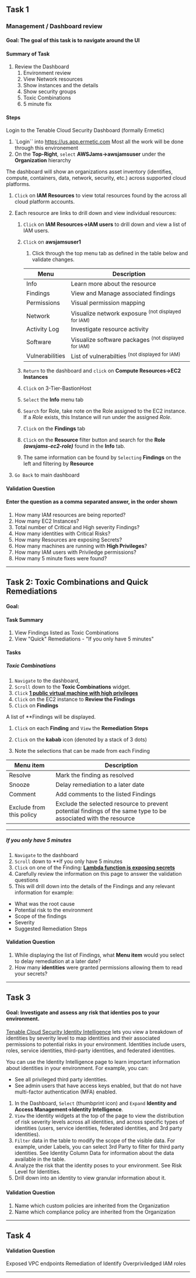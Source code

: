 ## Task 1

### Management / Dashboard review
#### Goal:  The goal of this task is to navigate around the UI
#### Summary of Task
1.  Review the Dashboard
    1.  Environment review
    1.  View Network resources
    1.  Show instances and the details
    1.  Show security groups
    1.  Toxic Combinations
    1.  5 minute fix

#### Steps
Login to the Tenable Cloud Security Dashboard (formally Ermetic)
1.  `Login`` into https://us.app.ermetic.com
Most all the work will be done through this environement
1.  On the **Top-Right**, `select`  **AWSJams->awsjamsuser** under the **Organization** hierarchy

The dashboard will show an organizations asset inventory (identifies, compute, containers, data, network, security, etc.) across supported cloud platforms.

1.  `Click` on **IAM Resources** to view total resources found by the across all cloud platform accounts.
1.  Each resource are links to drill down and view individual resources:
    1.  `Click` on **IAM Resources->IAM users** to drill down and view a list of IAM users.
    1.  `Click` on **awsjamsuser1**
        1.  Click through the top menu tab as defined in the table below and validate changes.

        | Menu | Description | 
        |------|-------------|
        | Info | Learn more about the resource |
        | Findings | View and Manage associated findings |
        | Permissions | Visual permission mapping |
        | Network | Visualize network exposure <sup>(not displayed for IAM)</sup> |
        | Activity Log | Investigate resource activity |
        | Software | Visualize software packages <sup>(not displayed for IAM)</sup> |
        | Vulnerabilities | List of vulnerabilties <sup>(not displayed for IAM)</sup> |

    1.  `Return` to the dashboard and `click` on **Compute Resources->EC2 Instances**
    1.  `Click` on 3-Tier-BastionHost
    1.  `Select` the **Info** menu tab
    1.  `Search` for Role, take note on the Role assigned to the EC2 instance.  If a *Role* exists, this Instance will run under the assigned *Role*.
    1.  `Click` on the **Findings** tab
    1.  `Click` on the **Resource** filter button and search for the **Role** ***(awsjams-ec2-role)*** found in the **Info** tab.
    1.  The same information can be found by `Selecting` **Findings** on the left and filtering by **Resource**



1.  `Go Back` to main dashboard

#### Validation Question 
#### Enter the question as a comma separated answer, in the order shown

1.  How many IAM resources are being reported?
1.  How many EC2 Instances?
1.  Total number of Critical and High severity Findings?
1.  How many identities with Critical Risks?
1.  How many Resources are exposing Secrets?
1.  How many machines are running with **High Privileges**?
1.  How many IAM users with Priviledge permissions?
1.  How many 5 minute fixes were found?
________

## Task 2:  Toxic Combinations and Quick Remediations
#### Goal: 
#### Task Summary
1.  View Findings listed as Toxic Combinations
1.  View "Quick" Remediations - "If you only have 5 minutes"

#### Tasks
##### Toxic Combinations

1.  `Navigate` to the dashboard,  
1.  `Scroll` down to the **Toxic Combinations** widget.
1.  `Click`  <u>**1 public virtual machine with high privileges**</u>
1.  `Click` on the EC2 instance to **Review the Findings**
1.  `Click` on **Findings**

A list of **Findings will be displayed.
1.  `Click` on each **Finding** and `View` the **Remediation Steps**

1.  `Click` on the **kabab**  icon (denoted by a stack of 3 dots)
1.  Note the selections that can be made from each Finding

|  Menu item | Description |
|-------------|------------|
| Resolve | Mark the finding as resolved |
| Snooze | Delay remediation to a later date |
| Comment | Add comments to the listed Findings |
| Exclude from this policy | Exclude the selected resource to prevent potential findings of the same type to be associated with the resource | 

_________

##### If you only have 5 minutes

1.  `Navigate` to the dashboard
1.  `Scroll` down to **If you only have 5 minutes
1.  `Click` on one of the Finding:  **<u>Lambda function is exposing secrets</u>**
1.  Carefully review the information on this page to answer the validation questions
1.  This will drill down into the details of the Findings and any relevant information for example:
  - What was the root cause
  - Potential risk to the environment
  - Scope of the findings
  - Severity
  - Suggested Remediation Steps

#### Validation Question
1.  While displaying the list of Findings, what **Menu item** would you select to delay remediation at a later date?
1.  How many **identities** were granted permissions allowing them to read your secrets?

________
## Task 3
#### Goal:   Investigate and assess any risk that identies pos to your environment.

<u>Tenable Cloud Security Identity Intelligence</u> lets you view a breakdown of identities by severity level to map identities and their associated permissions to potential risks in your environment. Identities include users, roles, service identities, third-party identities, and federated identities.

You can use the Identity Intelligence page to learn important information about identities in your environment. For example, you can:

- See all privileged third party identities.
- See admin users that have access keys enabled, but that do not have multi-factor authentication (MFA) enabled.

1.  In the Dashboard, `Select` (thumbprint icon)  and `Expand` **Identity and Access Management->Identity Intelligence**.
1.  `View` the identity widgets at the top of the page to view the distribution of risk severity levels across all identities, and across specific types of identities (users, service identities, federated identities, and 3rd party identities).
1.  `Filter`  data in the table to modify the scope of the visible data. For example, under Labels, you can select 3rd Party to filter for third party identities. See Identity Column Data for information about the data available in the table.
1.  Analyze the risk that the identity poses to your environment. See Risk Level for Identities.
1.  Drill down into an identity to view granular information about it.

##### 

#### Validation Question
1.  Name which custom policies are inherited from the Organization
1.  Name which compliance policy are inherited from the Organization

________
## Task 4
#### Validation Question
Exposed VPC endpoints
Remediation of Identify Overpriviledged IAM roles
________

